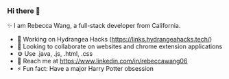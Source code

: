 ### Hi there 👋

✨ I am Rebecca Wang, a full-stack developer from California. 


- 🌱 Working on Hydrangea Hacks (https://links.hydrangeahacks.tech/)
- 👯 Looking to collaborate on websites and chrome extension applications
- ⚙️  Use  .java, .js, .html, .css
- 💬 Reach me at https://www.linkedin.com/in/rebeccawang06
- ⚡ Fun fact: Have a major Harry Potter obsession 

